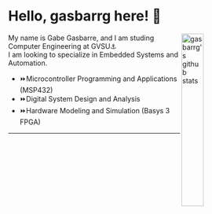 # Hello, gasbarrg here! :wave:
<img width="30%" align="right" alt="gasbarrg's github stats" src="https://github-readme-stats.vercel.app/api/top-langs/?username=gasbarrg&hide=css,html,scss">  

My name is Gabe Gasbarre, and I am studing Computer Engineering at GVSU:anchor:  
I am looking to specialize in Embedded Systems and Automation.  
- :fast_forward:Microcontroller Programming and Applications (MSP432) 
- :fast_forward:Digital System Design and Analysis 
- :fast_forward:Hardware Modeling and Simulation (Basys 3 FPGA) 
---  


